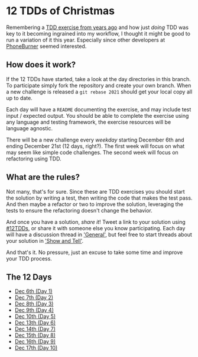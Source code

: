 12 TDDs of Christmas
====================

Remembering a [TDD exercise from years ago][1] and how just _doing_ TDD was key 
to it becoming ingrained into my workflow, I thought it might be good to run a 
variation of it this year. Especially since other developers at [PhoneBurner][2] 
seemed interested.

How does it work?
-----------------
If the 12 TDDs have started, take a look at the day directories in this branch. 
To participate simply  fork the repository and create your own branch. When a 
new challenge is released a `git rebase 2021` should get your local copy all up 
to date. 

Each day will have a `README` documenting the exercise, and may include test 
input / expected output. You should be able to complete the exercise using any 
language and testing framework, the exercise resources will be language 
agnostic.

There will be a new challenge every _weekday_ starting December 6th and ending 
December 21st (12 days, right?). The first week will focus on what may seem like 
simple code challenges. The second week will focus on refactoring using TDD.

What are the rules?
-------------------
Not many, that's for sure. Since these are TDD exercises you should start the 
solution by writing a test, then writing the code that makes the test pass. And 
then maybe a refactor or two to improve the solution, leveraging the tests to 
ensure the refactoring doesn't change the behavior. 

And once you have a solution, _share it_! Tweet a link to your solution using 
[#12TDDs][3], or share it with someone else you know participating. Each day 
will have a discussion thread in ['General'][4], but feel free to start threads 
about your solution in ['Show and Tell'][5].

And that's it. No pressure, just an excuse to take some time and improve your 
TDD process.

The 12 Days
-----------
- [Dec 6th (Day 1)](./day1/)
- [Dec 7th (Day 2)](./day2/)
- [Dec 8th (Day 3)](./day3/)
- [Dec 9th (Day 4)](./day4/)
- [Dec 10th (Day 5)](./day5/)
- [Dec 13th (Day 6)](./day6/)
- [Dec 14th (Day 7)](./day7/)
- [Dec 15th (Day 8)](./day8/)
- [Dec 16th (Day 9)](./day9/)
- [Dec 17th (Day 10)](./day10/)

[1]: https://twitter.com/TheRealBifter/status/283701772684517377
[2]: https://www.phoneburner.com/homepage/jobs
[3]: https://twitter.com/hashtag/12tdds
[4]: https://github.com/tjlytle/12tdds/discussions/categories/general
[5]: https://github.com/tjlytle/12tdds/discussions/categories/show-and-tell
